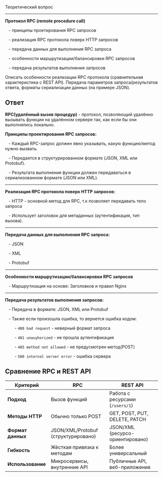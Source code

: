 Теоретический вопрос

---

**Протокол RPC (remote procedure call)**

   - принципы проетирования RPC запросов

   - реализация RPC протокола поверх HTTP запросов

   - передача данных для выполнения RPC запроса

   - особенности маршрутизации/балансировки RPC запросов

   - передача результатов выполнения запросов


Описать особенности реализации RPC протокола (сравнительная характеристика с REST API). Передача параметров запроса/результатов ответа, форматы сериализации данных (на примере JSON).

Ответ
---

**RPC(удалённый вызов процедур)** - протокол, позволяющий удалённо вызывать функции на удалённом сервере так, как если бы они выполнялись локально.

  

**Принципы проектирования RPC запросов:**

   - Каждый RPC-запрос должен явно указывать, какую функцию/метод нужно вызвать.

   - Передается в структурированном формате (JSON, XML или Protobuf).

   - Результата выполнения функции должен передаваться в сериализованном формате (JSON или XML).

---

**Реализация RPC протокола поверх HTTP запросов:**

   - HTTP - основной метод для RPC, т.к позволяет передавать тело запроса

   - Использует заголовок для метаданных (аутентификация, тип вызова).

---

**Передача данных для выполнения RPC запроса:**

   - JSON

   - XML

   - Protobuf

---

**Особенности маршрутизации/балансировки RPC запросов**

   - Маршрутизация на основе: Заголовков и правил Nginx

---

**Передача результатов выполнения запросов:**

   - Передача в формате: JSON, XML или Protobuf

   - Также если произошла ошибка, то вернется ошибка кодом:

        - `400 bad request` - неверный формат запроса

        - `401 unauyhorized` - не прошла аутентификация

        - `405 method not allowed` - не предусмотрен метод(POST)

        - `500 internal server error` - ошибка сервера


Сравнение RPC и REST API
---

|Критерий|RPC|REST API|
|---|---|---|
|**Подход**|Вызов функций|Работа с ресурсами (`/users/1`)|
|**Методы HTTP**|Обычно только POST|GET, POST, PUT, DELETE, PATCH|
|**Формат данных**|JSON/XML/Protobuf (структурировано)|JSON/XML (ресурсо-ориентировано)|
|**Гибкость**|Жёсткая привязка к методам|Более универсальный|
|**Использование**|Микросервисы, внутренние API|Публичные API, веб-приложения|
